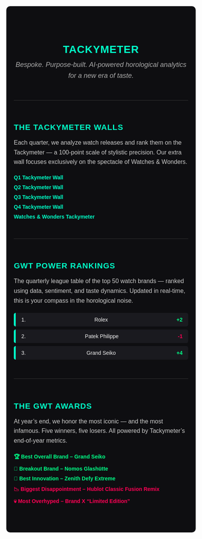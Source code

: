 <!-- Tackymeter Analytics Section -->
<style>
  .tackymeter-wrapper {
    font-family: 'Arial', sans-serif;
    background: #0e0e11;
    color: #f2f2f2;
    padding: 60px 20px;
    max-width: 1000px;
    margin: 0 auto;
    border-radius: 10px;
  }

  .tackymeter-wrapper h1,
  .tackymeter-wrapper h2 {
    color: #00ffc8;
    text-transform: uppercase;
    margin-bottom: 10px;
    letter-spacing: 1px;
  }

  .tackymeter-wrapper p {
    font-size: 16px;
    color: #ccc;
    line-height: 1.6;
  }

  .section {
    margin-top: 50px;
    border-top: 1px solid #333;
    padding-top: 30px;
  }

  .walls ul,
  .awards ul,
  .leaderboard {
    margin-top: 20px;
    padding-left: 0;
    list-style: none;
  }

  .walls li,
  .awards li {
    margin-bottom: 10px;
    font-weight: bold;
  }

  .walls a {
    color: #00ffc8;
    text-decoration: none;
  }

  .walls a:hover {
    text-decoration: underline;
  }

  .leaderboard .brand-entry {
    display: flex;
    justify-content: space-between;
    padding: 10px 15px;
    background: #1a1a1f;
    margin-bottom: 8px;
    border-left: 5px solid #00ffc8;
    border-radius: 5px;
  }

  .leaderboard .change {
    font-weight: bold;
  }

  .leaderboard .up {
    color: #00ff88;
  }

  .leaderboard .down {
    color: #ff0055;
  }

  .awards li.winner {
    color: #00ff88;
  }

  .awards li.loser {
    color: #ff0055;
  }

  .hero {
    text-align: center;
    margin-bottom: 50px;
  }

  .hero p {
    font-style: italic;
    font-size: 18px;
    color: #aaa;
    margin-top: 10px;
  }
</style>

<div class="tackymeter-wrapper">
  <div class="hero">
    <h1>Tackymeter</h1>
    <p>Bespoke. Purpose-built. AI-powered horological analytics for a new era of taste.</p>
  </div>

  <div class="section walls">
    <h2>The Tackymeter Walls</h2>
    <p>Each quarter, we analyze watch releases and rank them on the Tackymeter — a 100-point scale of stylistic precision. Our extra wall focuses exclusively on the spectacle of Watches & Wonders.</p>
    <ul>
      <li><a href="#wall-q1">Q1 Tackymeter Wall</a></li>
      <li><a href="#wall-q2">Q2 Tackymeter Wall</a></li>
      <li><a href="#wall-q3">Q3 Tackymeter Wall</a></li>
      <li><a href="#wall-q4">Q4 Tackymeter Wall</a></li>
      <li><a href="#wall-wonders">Watches & Wonders Tackymeter</a></li>
    </ul>
  </div>

  <div class="section">
    <h2>GWT Power Rankings</h2>
    <p>The quarterly league table of the top 50 watch brands — ranked using data, sentiment, and taste dynamics. Updated in real-time, this is your compass in the horological noise.</p>
    <div class="leaderboard">
      <div class="brand-entry">
        <span class="position">1.</span>
        <span class="brand-name">Rolex</span>
        <span class="change up">+2</span>
      </div>
      <div class="brand-entry">
        <span class="position">2.</span>
        <span class="brand-name">Patek Philippe</span>
        <span class="change down">-1</span>
      </div>
      <div class="brand-entry">
        <span class="position">3.</span>
        <span class="brand-name">Grand Seiko</span>
        <span class="change up">+4</span>
      </div>
    </div>
  </div>

  <div class="section awards">
    <h2>The GWT Awards</h2>
    <p>At year’s end, we honor the most iconic — and the most infamous. Five winners, five losers. All powered by Tackymeter’s end-of-year metrics.</p>
    <ul>
      <li class="winner">🏆 Best Overall Brand – Grand Seiko</li>
      <li class="winner">🚀 Breakout Brand – Nomos Glashütte</li>
      <li class="winner">🧠 Best Innovation – Zenith Defy Extreme</li>
      <li class="loser">📉 Biggest Disappointment – Hublot Classic Fusion Remix</li>
      <li class="loser">💀 Most Overhyped – Brand X “Limited Edition”</li>
    </ul>
  </div>
</div>
